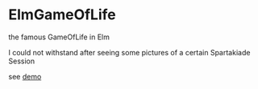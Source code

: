 # ElmGameOfLife
the famous GameOfLife in Elm

I could not withstand after seeing some pictures of a certain
Spartakiade Session

see [demo](https://carstenkoenig.github.io/ElmGameOfLife/)
